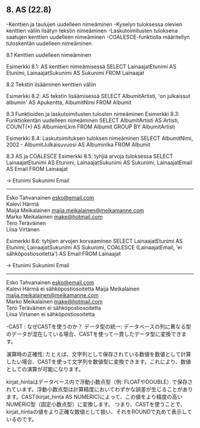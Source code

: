 ## 8. AS (22.8)

-Kenttien ja taulujen uudelleen nimeäminen
-Kyselyn tuloksessa olevien kenttien väliin lisätyn tekstin nimeäminen
-Laskutoimitusten tuloksena saatujen kenttien uudelleen nimeäminen
-COALESCE-funktiolla määritellyn tuloskentän uudelleen nimeäminen

8.1 Kenttien uudelleen nimeäminen

Esimerkki 8.1: AS kenttien nimeämisessä
 SELECT   LainaajatEtunimi AS Etunimi, LainaajatSukunimi AS Sukunimi 
 FROM     Lainaajat

8.2 Tekstin lisääminen kenttien väliin


Esimerkki 8.2: AS tekstin lisäämisessä
 SELECT   AlbumitArtisti, 'on julkaissut albumin' AS Apukentta, AlbumitNimi 
 FROM     Albumit

8.3 Funktioiden ja laskutoimitusten tulosten nimeäminen
Esimerkki 8.3: Funktiokentän uudelleen nimeäminen
 SELECT   AlbumitArtisti AS Artisti, COUNT(*) AS AlbumienLkm 
 FROM     Albumit 
 GROUP BY AlbumitArtisti

Esimerkki 8.4: Laskutoimituksen tuloksen nimeäminen
 SELECT   AlbumitNimi, 2002 - AlbumitJulkaisuvuosi AS AlbuminIka 
 FROM     Albumit

8.3 AS ja COALESCE
Esimerkki 8.5: tyhjiä arvoja tuloksessa
 SELECT   LainaajatEtunimi AS Etunimi, LainaajatSukunimi AS Sukunimi, LainaajatEmail AS Email 
 FROM     Lainaajat

->
Etunimi  Sukunimi     Email	
-------  --------     -----	
Esko     Tahvanainen  esko@email.com	
Kalevi   Härmä	
Maija    Meikalainen  maija.meikalainen@meikamanne.com	
Marko    Meikalainen  make@hotmail.com	
Tero     Teräväinen			
Liisa    Virtanen			


Esimerkki 8.6: tyhjien arvojen korvaaminen
 SELECT   LainaajatEtunimi AS Etunimi, 
         LainaajatSukunimi AS Sukunimi, 
         COALESCE (LainaajatEmail, 'ei sähköpostiosoitetta') AS Email 
 FROM     Lainaajat

->
Etunimi  Sukunimi     Email	
-------  --------     -----	
Esko     Tahvanainen  esko@email.com	
Kalevi   Härmä        ei sähköpostiosoitetta
Maija    Meikalainen  maija.meikalainen@meikamanne.com	
Marko    Meikalainen  make@hotmail.com	
Tero     Teräväinen   ei sähköpostiosoitetta	
Liisa    Virtanen     ei sähköpostiosoitetta	


-CAST :
なぜCASTを使うのか？
データ型の統一: データベースの列に異なる型のデータが混在している場合、CASTを使って一貫したデータ型に変換できます。

演算時の正確性: たとえば、文字列として保存されている数値を数値として計算したい場合、CASTを使って文字列を数値型に変換できます。これにより、数値としての演算が可能になります。

kirjat_hintaはデータベース内で浮動小数点型（例: FLOATやDOUBLE）で保存されています。浮動小数点型は計算精度においてわずかな誤差が生じることがあります。CAST(kirjat_hinta AS NUMERIC)によって、この値をより精度の高いNUMERIC型（固定小数点型）に変換します。
つまり、CASTを使うことで、kirjat_hintaの値をより正確な数値として扱い、それをROUNDで丸めて表示しているのです。